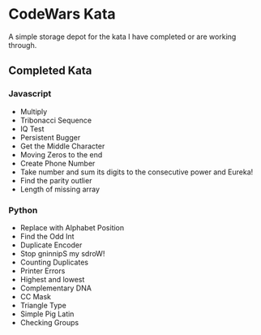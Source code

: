 # CodeWars Kata

A simple storage depot for the kata I have completed or are working through.

## Completed Kata

### Javascript
- Multiply
- Tribonacci Sequence
- IQ Test
- Persistent Bugger
- Get the Middle Character
- Moving Zeros to the end
- Create Phone Number
- Take  number and sum its digits to the consecutive power and Eureka!
- Find the parity outlier
- Length of missing array

### Python
- Replace with Alphabet Position
- Find the Odd Int
- Duplicate Encoder
- Stop gninnipS my sdroW!
- Counting Duplicates
- Printer Errors
- Highest and lowest
- Complementary DNA
- CC Mask
- Triangle Type
- Simple Pig Latin
- Checking Groups